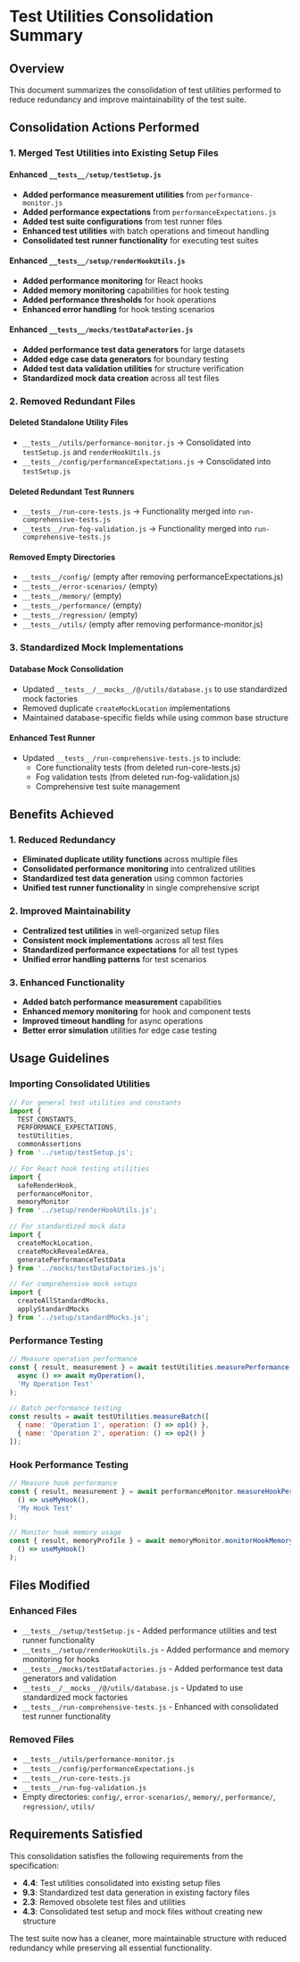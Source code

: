 # Test Utilities Consolidation Summary

## Overview
This document summarizes the consolidation of test utilities performed to reduce redundancy and improve maintainability of the test suite.

## Consolidation Actions Performed

### 1. Merged Test Utilities into Existing Setup Files

#### Enhanced `__tests__/setup/testSetup.js`
- **Added performance measurement utilities** from `performance-monitor.js`
- **Added performance expectations** from `performanceExpectations.js`
- **Added test suite configurations** from test runner files
- **Enhanced test utilities** with batch operations and timeout handling
- **Consolidated test runner functionality** for executing test suites

#### Enhanced `__tests__/setup/renderHookUtils.js`
- **Added performance monitoring** for React hooks
- **Added memory monitoring** capabilities for hook testing
- **Added performance thresholds** for hook operations
- **Enhanced error handling** for hook testing scenarios

#### Enhanced `__tests__/mocks/testDataFactories.js`
- **Added performance test data generators** for large datasets
- **Added edge case data generators** for boundary testing
- **Added test data validation utilities** for structure verification
- **Standardized mock data creation** across all test files

### 2. Removed Redundant Files

#### Deleted Standalone Utility Files
- `__tests__/utils/performance-monitor.js` → Consolidated into `testSetup.js` and `renderHookUtils.js`
- `__tests__/config/performanceExpectations.js` → Consolidated into `testSetup.js`

#### Deleted Redundant Test Runners
- `__tests__/run-core-tests.js` → Functionality merged into `run-comprehensive-tests.js`
- `__tests__/run-fog-validation.js` → Functionality merged into `run-comprehensive-tests.js`

#### Removed Empty Directories
- `__tests__/config/` (empty after removing performanceExpectations.js)
- `__tests__/error-scenarios/` (empty)
- `__tests__/memory/` (empty)
- `__tests__/performance/` (empty)
- `__tests__/regression/` (empty)
- `__tests__/utils/` (empty after removing performance-monitor.js)

### 3. Standardized Mock Implementations

#### Database Mock Consolidation
- Updated `__tests__/__mocks__/@/utils/database.js` to use standardized mock factories
- Removed duplicate `createMockLocation` implementations
- Maintained database-specific fields while using common base structure

#### Enhanced Test Runner
- Updated `__tests__/run-comprehensive-tests.js` to include:
  - Core functionality tests (from deleted run-core-tests.js)
  - Fog validation tests (from deleted run-fog-validation.js)
  - Comprehensive test suite management

## Benefits Achieved

### 1. Reduced Redundancy
- **Eliminated duplicate utility functions** across multiple files
- **Consolidated performance monitoring** into centralized utilities
- **Standardized test data generation** using common factories
- **Unified test runner functionality** in single comprehensive script

### 2. Improved Maintainability
- **Centralized test utilities** in well-organized setup files
- **Consistent mock implementations** across all test files
- **Standardized performance expectations** for all test types
- **Unified error handling patterns** for test scenarios

### 3. Enhanced Functionality
- **Added batch performance measurement** capabilities
- **Enhanced memory monitoring** for hook and component tests
- **Improved timeout handling** for async operations
- **Better error simulation** utilities for edge case testing

## Usage Guidelines

### Importing Consolidated Utilities

```javascript
// For general test utilities and constants
import { 
  TEST_CONSTANTS, 
  PERFORMANCE_EXPECTATIONS,
  testUtilities,
  commonAssertions 
} from '../setup/testSetup.js';

// For React hook testing utilities
import { 
  safeRenderHook, 
  performanceMonitor,
  memoryMonitor 
} from '../setup/renderHookUtils.js';

// For standardized mock data
import { 
  createMockLocation,
  createMockRevealedArea,
  generatePerformanceTestData 
} from '../mocks/testDataFactories.js';

// For comprehensive mock setups
import { 
  createAllStandardMocks,
  applyStandardMocks 
} from '../setup/standardMocks.js';
```

### Performance Testing
```javascript
// Measure operation performance
const { result, measurement } = await testUtilities.measurePerformance(
  async () => await myOperation(),
  'My Operation Test'
);

// Batch performance testing
const results = await testUtilities.measureBatch([
  { name: 'Operation 1', operation: () => op1() },
  { name: 'Operation 2', operation: () => op2() }
]);
```

### Hook Performance Testing
```javascript
// Measure hook performance
const { result, measurement } = await performanceMonitor.measureHookPerformance(
  () => useMyHook(),
  'My Hook Test'
);

// Monitor hook memory usage
const { result, memoryProfile } = await memoryMonitor.monitorHookMemory(
  () => useMyHook()
);
```

## Files Modified

### Enhanced Files
- `__tests__/setup/testSetup.js` - Added performance utilities and test runner functionality
- `__tests__/setup/renderHookUtils.js` - Added performance and memory monitoring for hooks
- `__tests__/mocks/testDataFactories.js` - Added performance test data generators and validation
- `__tests__/__mocks__/@/utils/database.js` - Updated to use standardized mock factories
- `__tests__/run-comprehensive-tests.js` - Enhanced with consolidated test runner functionality

### Removed Files
- `__tests__/utils/performance-monitor.js`
- `__tests__/config/performanceExpectations.js`
- `__tests__/run-core-tests.js`
- `__tests__/run-fog-validation.js`
- Empty directories: `config/`, `error-scenarios/`, `memory/`, `performance/`, `regression/`, `utils/`

## Requirements Satisfied

This consolidation satisfies the following requirements from the specification:

- **4.4**: Test utilities consolidated into existing setup files
- **9.3**: Standardized test data generation in existing factory files
- **2.3**: Removed obsolete test files and utilities
- **4.3**: Consolidated test setup and mock files without creating new structure

The test suite now has a cleaner, more maintainable structure with reduced redundancy while preserving all essential functionality.